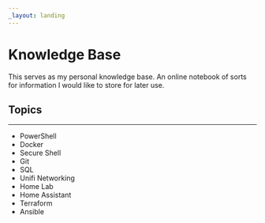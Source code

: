 ```yaml
---
_layout: landing
---
```

# Knowledge Base
This serves as my personal knowledge base. An online notebook of sorts for information I would like to store for later use.  

## Topics
---
- PowerShell
- Docker
- Secure Shell
- Git
- SQL
- Unifi Networking
- Home Lab
- Home Assistant
- Terraform
- Ansible
